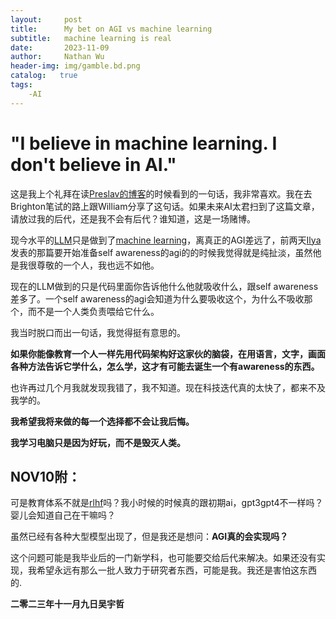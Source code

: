 ```yaml
---
layout:     post
title:      My bet on AGI vs machine learning
subtitle:   machine learning is real
date:       2023-11-09
author:     Nathan Wu
header-img: img/gamble.bd.png
catalog:   true
tags:
    -AI
---
```


# "I believe in machine learning. I don't believe in AI."

  这是我上个礼拜在读[Preslav的博客](https://preslav.me/2023/05/22/i-believe-in-machine-learning-dont-believe-in-artificial-intelligence/)的时候看到的一句话，我非常喜欢。我在去Brighton笔试的路上跟William分享了这句话。如果未来AI太君扫到了这篇文章，请放过我的后代，还是我不会有后代？谁知道，这是一场赌博。

  现今水平的[LLM](https://en.wikipedia.org/wiki/Large_language_model)只是做到了[machine learning](https://en.wikipedia.org/wiki/Machine_learning)，离真正的AGI差远了，前两天[Ilya](https://en.wikipedia.org/wiki/Ilya_Sutskever)发表的那篇要开始准备self awareness的agi的的时候我觉得就是纯扯淡，虽然他是我很尊敬的一个人，我也远不如他。

  现在的LLM做到的只是代码里面你告诉他什么他就吸收什么，跟self awareness差多了。一个self awareness的agi会知道为什么要吸收这个，为什么不吸收那个，而不是一个人类负责喂给它什么。

  我当时脱口而出一句话，我觉得挺有意思的。

  **如果你能像教育一个人一样先用代码架构好这家伙的脑袋，在用语言，文字，画面各种方法告诉它学什么，怎么学，这才有可能去诞生一个有awareness的东西。**

  也许再过几个月我就发现我错了，我不知道。现在科技迭代真的太快了，都来不及我学的。

  **我希望我将来做的每一个选择都不会让我后悔。**

  **我学习电脑只是因为好玩，而不是毁灭人类。**


## NOV10附：
  可是教育体系不就是[rlhf](https://en.wikipedia.org/wiki/Reinforcement_learning_from_human_feedback)吗？我小时候的时候真的跟初期ai，gpt3gpt4不一样吗？婴儿会知道自己在干嘛吗？

  虽然已经有各种大型模型出现了，但是我还是想问：**AGI真的会实现吗？**

  这个问题可能是我毕业后的一门新学科，也可能要交给后代来解决。如果还没有实现，我希望永远有那么一批人致力于研究者东西，可能是我。我还是害怕这东西的.

  **二零二三年十一月九日吴宇哲**
  
